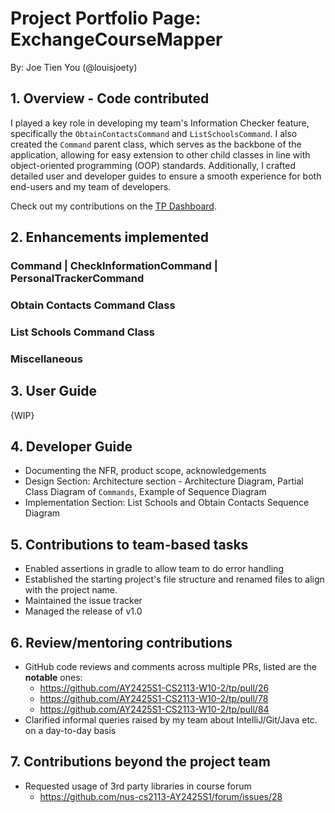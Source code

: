 # Project Portfolio Page: ExchangeCourseMapper

By: Joe Tien You (@louisjoety)

## 1. Overview - Code contributed
I played a key role in developing my team's Information Checker feature, specifically the `ObtainContactsCommand` and `ListSchoolsCommand`. I also created the `Command` parent class,
which serves as the backbone of the application, allowing for easy extension to other child classes in line with object-oriented programming (OOP) standards. 
Additionally, I crafted detailed user and developer guides to ensure a smooth experience for both end-users and my team of developers.

Check out my contributions on the [TP Dashboard](https://nus-cs2113-ay2425s1.github.io/tp-dashboard/?search=louisjoety&sort=groupTitle%20dsc&sortWithin=title&since=2024-09-20&timeframe=commit&mergegroup=&groupSelect=groupByRepos&breakdown=false).

## 2. Enhancements implemented

### Command | CheckInformationCommand | PersonalTrackerCommand

### Obtain Contacts Command Class

### List Schools Command Class

### Miscellaneous

## 3. User Guide
{WIP}

## 4. Developer Guide
* Documenting the NFR, product scope, acknowledgements
* Design Section: Architecture section - Architecture Diagram, Partial Class Diagram of `Commands`, Example of Sequence Diagram
* Implementation Section: List Schools and Obtain Contacts Sequence Diagram 

## 5. Contributions to team-based tasks
* Enabled assertions in gradle to allow team to do error handling
* Established the starting project's file structure and renamed files to align with the project name.
* Maintained the issue tracker 
* Managed the release of v1.0

## 6. Review/mentoring contributions
* GitHub code reviews and comments across multiple PRs, listed are the **notable** ones:
  * https://github.com/AY2425S1-CS2113-W10-2/tp/pull/26
  * https://github.com/AY2425S1-CS2113-W10-2/tp/pull/78
  * https://github.com/AY2425S1-CS2113-W10-2/tp/pull/84
* Clarified informal queries raised by my team about IntelliJ/Git/Java etc. on a day-to-day basis

## 7. Contributions beyond the project team
* Requested usage of 3rd party libraries in course forum
  * https://github.com/nus-cs2113-AY2425S1/forum/issues/28
